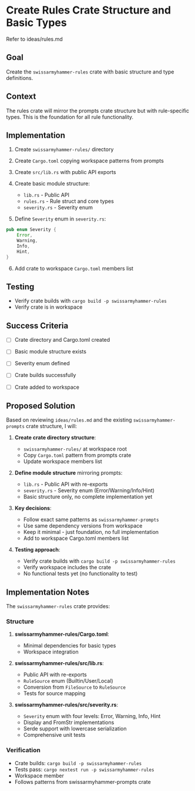 # Create Rules Crate Structure and Basic Types

Refer to ideas/rules.md

## Goal

Create the `swissarmyhammer-rules` crate with basic structure and type definitions.

## Context

The rules crate will mirror the prompts crate structure but with rule-specific types. This is the foundation for all rule functionality.

## Implementation

1. Create `swissarmyhammer-rules/` directory
2. Create `Cargo.toml` copying workspace patterns from prompts
3. Create `src/lib.rs` with public API exports
4. Create basic module structure:
   - `lib.rs` - Public API
   - `rules.rs` - Rule struct and core types
   - `severity.rs` - Severity enum

5. Define `Severity` enum in `severity.rs`:
```rust
pub enum Severity {
    Error,
    Warning,
    Info,
    Hint,
}
```

6. Add crate to workspace `Cargo.toml` members list

## Testing

- Verify crate builds with `cargo build -p swissarmyhammer-rules`
- Verify crate is in workspace

## Success Criteria

- [ ] Crate directory and Cargo.toml created
- [ ] Basic module structure exists
- [ ] Severity enum defined
- [ ] Crate builds successfully
- [ ] Crate added to workspace



## Proposed Solution

Based on reviewing `ideas/rules.md` and the existing `swissarmyhammer-prompts` crate structure, I will:

1. **Create crate directory structure**:
   - `swissarmyhammer-rules/` at workspace root
   - Copy `Cargo.toml` pattern from prompts crate
   - Update workspace members list

2. **Define module structure** mirroring prompts:
   - `lib.rs` - Public API with re-exports
   - `severity.rs` - Severity enum (Error/Warning/Info/Hint)
   - Basic structure only, no complete implementation yet

3. **Key decisions**:
   - Follow exact same patterns as `swissarmyhammer-prompts`
   - Use same dependency versions from workspace
   - Keep it minimal - just foundation, no full implementation
   - Add to workspace Cargo.toml members list

4. **Testing approach**:
   - Verify crate builds with `cargo build -p swissarmyhammer-rules`
   - Verify workspace includes the crate
   - No functional tests yet (no functionality to test)



## Implementation Notes

The `swissarmyhammer-rules` crate provides:

### Structure

1. **swissarmyhammer-rules/Cargo.toml**: 
   - Minimal dependencies for basic types
   - Workspace integration

2. **swissarmyhammer-rules/src/lib.rs**:
   - Public API with re-exports
   - `RuleSource` enum (Builtin/User/Local)
   - Conversion from `FileSource` to `RuleSource`
   - Tests for source mapping

3. **swissarmyhammer-rules/src/severity.rs**:
   - `Severity` enum with four levels: Error, Warning, Info, Hint
   - Display and FromStr implementations
   - Serde support with lowercase serialization
   - Comprehensive unit tests

### Verification

- Crate builds: `cargo build -p swissarmyhammer-rules`
- Tests pass: `cargo nextest run -p swissarmyhammer-rules`
- Workspace member
- Follows patterns from swissarmyhammer-prompts crate
